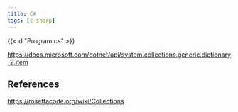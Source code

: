 ```yaml
---
title: C#
tags: [c-sharp]
---
```


{{< d "Program.cs" >}}

<https://docs.microsoft.com/dotnet/api/system.collections.generic.dictionary-2.item>

## References

<https://rosettacode.org/wiki/Collections>
